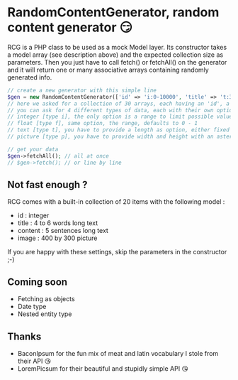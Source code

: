 RandomContentGenerator, random content generator :smirk:
========================================================

RCG is a PHP class to be used as a mock Model layer. Its constructor takes a model array (see description above) and the expected collection size as parameters. Then you just have to call fetch() or fetchAll() on the generator and it will return one or many associative arrays containing randomly generated info.

```php
// create a new generator with this simple line
$gen = new RandomContentGenerator(['id' => 'i:0-10000', 'title' => 't:3-10w', 'illustration' => 'p:1500*900'], 30);
// here we asked for a collection of 30 arrays, each having an 'id', a 'title' and an 'illustration'
// you can ask for 4 different types of data, each with their own options, using the syntax 'type:options'
// integer [type i], the only option is a range to limit possible values (here between 0 and 10k), you can omit it, it will default to 0 - mt_getrandmax()
// float [type f], same option, the range, defaults to 0 - 1
// text [type t], you have to provide a length as option, either fixed or varying (with the dash), either in words (w) or in sentences (s)
// picture [type p], you have to provide width and height with an asterisk as separator

// get your data
$gen->fetchAll(); // all at once
// $gen->fetch(); // or line by line

```

## Not fast enough ?

RCG comes with a built-in collection of 20 items with the following model :
- id : integer
- title : 4 to 6 words long text
- content : 5 sentences long text
- image : 400 by 300 picture

If you are happy with these settings, skip the parameters in the constructor ;-)

## Coming soon

- Fetching as objects
- Date type
- Nested entity type

## Thanks

- BaconIpsum for the fun mix of meat and latin vocabulary I stole from their API :kissing_heart:
- LoremPicsum for their beautiful and stupidly simple API :kissing_heart: